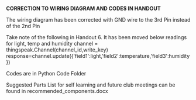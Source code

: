**CORRECTION TO WIRING DIAGRAM AND CODES IN HANDOUT**

The wiring diagram has been corrected with GND wire to the 3rd Pin instead of the 2nd Pin

Take note of the following in Handout 6.  It has been moved below readings for light, temp and humidity
channel = thingspeak.Channel(channel_id,write_key)
response=channel.update({'field1':light,'field2':temperature,'field3':humidity})

Codes are in Python Code Folder

Suggested Parts List for self learning and future club meetings can be found in recommended_components.docx



